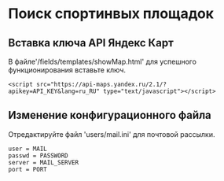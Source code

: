 # Поиск спортинвых площадок

## Вставка ключа API Яндекс Карт
В файле'/fields/templates/showMap.html' для успешного функционирования вставьте ключ.

```
<script src="https://api-maps.yandex.ru/2.1/?apikey=API_KEY&lang=ru_RU" type="text/javascript"></script>
```

## Изменение конфигурационного файла
Отредактируйте файл 'users/mail.ini' для почтовой рассылки. 

```
user = MAIL
passwd = PASSWORD
server = MAIL_SERVER
port = PORT
```
